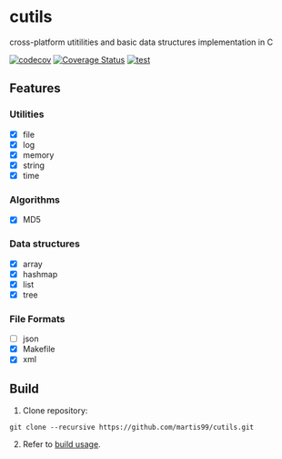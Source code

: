 # cutils

cross-platform utitilities and basic data structures implementation in C

[![codecov](https://codecov.io/github/martis99/cutils/branch/main/graph/badge.svg?token=LZ14PL0R4E)](https://codecov.io/github/martis99/cutils)
[![Coverage Status](https://coveralls.io/repos/github/martis99/cutils/badge.svg)](https://coveralls.io/github/martis99/cutils)
[![test](https://github.com/martis99/cutils/actions/workflows/test.yml/badge.svg)](https://github.com/martis99/cutils/actions/workflows/test.yml)

## Features

### Utilities
- [x] file
- [x] log
- [x] memory
- [x] string 
- [x] time

### Algorithms
- [x] MD5

### Data structures
- [x] array
- [x] hashmap
- [x] list
- [x] tree

### File Formats
- [ ] json
- [x] Makefile
- [x] xml

## Build

1. Clone repository:
```
git clone --recursive https://github.com/martis99/cutils.git
```
2. Refer to [build usage](https://github.com/martis99/build#usage).
